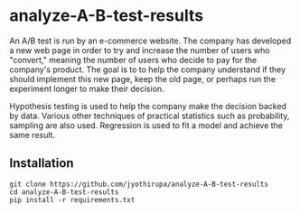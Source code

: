 # analyze-A-B-test-results

An A/B test is run by an e-commerce website. The company has developed a new web page in order to try and increase the number of users who "convert," meaning the number of users who decide to pay for the company's product. The goal is to to help the company understand if they should implement this new page, keep the old page, or perhaps run the experiment longer to make their decision.

Hypothesis testing is used to help the company make the decision backed by data. Various other techniques of practical statistics such as probability, sampling are also used. Regression is used to fit a model and achieve the same result.


## Installation

```
git clone https://github.com/jyothirupa/analyze-A-B-test-results
cd analyze-A-B-test-results
pip install -r requirements.txt
```